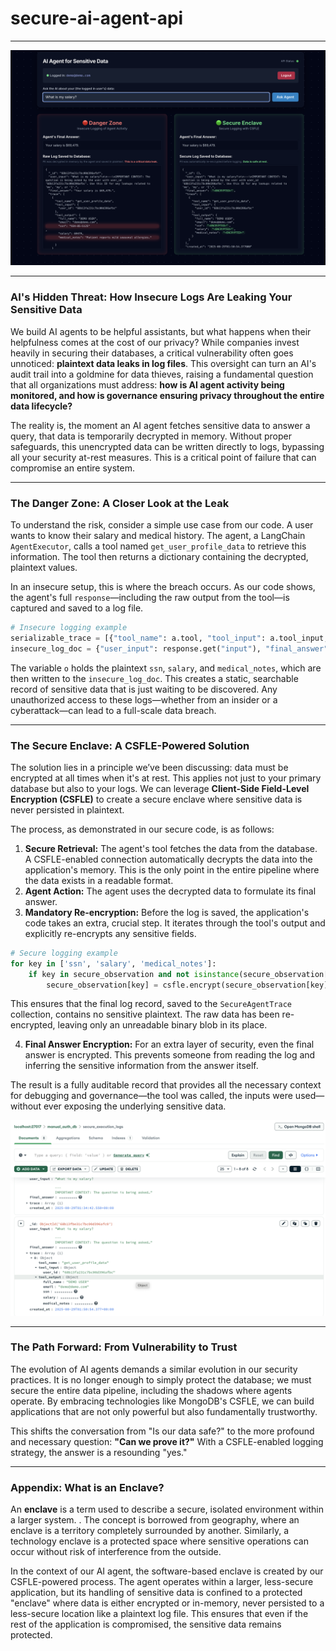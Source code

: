 # secure-ai-agent-api

---

![](mdb-csfle-agent-logs-1.png)

---

### AI's Hidden Threat: How Insecure Logs Are Leaking Your Sensitive Data

We build AI agents to be helpful assistants, but what happens when their helpfulness comes at the cost of our privacy? While companies invest heavily in securing their databases, a critical vulnerability often goes unnoticed: **plaintext data leaks in log files**. This oversight can turn an AI's audit trail into a goldmine for data thieves, raising a fundamental question that all organizations must address: **how is AI agent activity being monitored, and how is governance ensuring privacy throughout the entire data lifecycle?**

The reality is, the moment an AI agent fetches sensitive data to answer a query, that data is temporarily decrypted in memory. Without proper safeguards, this unencrypted data can be written directly to logs, bypassing all your security at-rest measures. This is a critical point of failure that can compromise an entire system.

-----

### The Danger Zone: A Closer Look at the Leak

To understand the risk, consider a simple use case from our code. A user wants to know their salary and medical history. The agent, a LangChain `AgentExecutor`, calls a tool named `get_user_profile_data` to retrieve this information. The tool then returns a dictionary containing the decrypted, plaintext values.

In an insecure setup, this is where the breach occurs. As our code shows, the agent's full `response`—including the raw output from the tool—is captured and saved to a log file.

```python
# Insecure logging example
serializable_trace = [{"tool_name": a.tool, "tool_input": a.tool_input, "tool_output": o} for a, o in response.get("intermediate_steps", [])]
insecure_log_doc = {"user_input": response.get("input"), "final_answer": response.get("output"), "trace": serializable_trace, "created_at": datetime.now()}
```

The variable `o` holds the plaintext `ssn`, `salary`, and `medical_notes`, which are then written to the `insecure_log_doc`. This creates a static, searchable record of sensitive data that is just waiting to be discovered. Any unauthorized access to these logs—whether from an insider or a cyberattack—can lead to a full-scale data breach.

-----

### The Secure Enclave: A CSFLE-Powered Solution

The solution lies in a principle we’ve been discussing: data must be encrypted at all times when it's at rest. This applies not just to your primary database but also to your logs. We can leverage **Client-Side Field-Level Encryption (CSFLE)** to create a secure enclave where sensitive data is never persisted in plaintext.

The process, as demonstrated in our secure code, is as follows:

1.  **Secure Retrieval:** The agent's tool fetches the data from the database. A CSFLE-enabled connection automatically decrypts the data into the application's memory. This is the only point in the entire pipeline where the data exists in a readable format.
2.  **Agent Action:** The agent uses the decrypted data to formulate its final answer.
3.  **Mandatory Re-encryption:** Before the log is saved, the application's code takes an extra, crucial step. It iterates through the tool's output and explicitly re-encrypts any sensitive fields.

<!-- end list -->

```python
# Secure logging example
for key in ['ssn', 'salary', 'medical_notes']:
    if key in secure_observation and not isinstance(secure_observation[key], Binary):
        secure_observation[key] = csfle.encrypt(secure_observation[key], deterministic=False)
```

This ensures that the final log record, saved to the `SecureAgentTrace` collection, contains no sensitive plaintext. The raw data has been re-encrypted, leaving only an unreadable binary blob in its place.

4.  **Final Answer Encryption:** For an extra layer of security, even the final answer is encrypted. This prevents someone from reading the log and inferring the sensitive information from the answer itself.

The result is a fully auditable record that provides all the necessary context for debugging and governance—the tool was called, the inputs were used—without ever exposing the underlying sensitive data.

![](mdb-csfle-compass.png)

-----

### The Path Forward: From Vulnerability to Trust

The evolution of AI agents demands a similar evolution in our security practices. It is no longer enough to simply protect the database; we must secure the entire data pipeline, including the shadows where agents operate. By embracing technologies like MongoDB's CSFLE, we can build applications that are not only powerful but also fundamentally trustworthy.

This shifts the conversation from "Is our data safe?" to the more profound and necessary question: **"Can we prove it?"** With a CSFLE-enabled logging strategy, the answer is a resounding "yes."

---

### Appendix: What is an Enclave?

An **enclave** is a term used to describe a secure, isolated environment within a larger system. . The concept is borrowed from geography, where an enclave is a territory completely surrounded by another. Similarly, a technology enclave is a protected space where sensitive operations can occur without risk of interference from the outside.

In the context of our AI agent, the software-based enclave is created by our CSFLE-powered process. The agent operates within a larger, less-secure application, but its handling of sensitive data is confined to a protected "enclave" where data is either encrypted or in-memory, never persisted to a less-secure location like a plaintext log file. This ensures that even if the rest of the application is compromised, the sensitive data remains protected.
